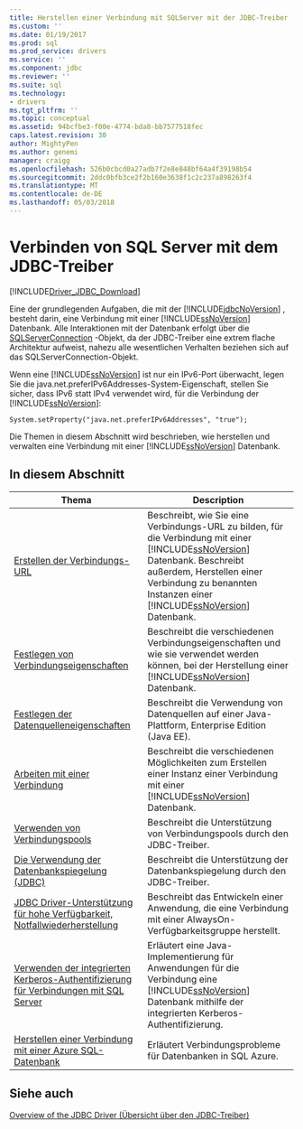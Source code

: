```yaml
---
title: Herstellen einer Verbindung mit SQLServer mit der JDBC-Treiber | Microsoft Docs
ms.custom: ''
ms.date: 01/19/2017
ms.prod: sql
ms.prod_service: drivers
ms.service: ''
ms.component: jdbc
ms.reviewer: ''
ms.suite: sql
ms.technology:
- drivers
ms.tgt_pltfrm: ''
ms.topic: conceptual
ms.assetid: 94bcfbe3-f00e-4774-bda8-bb7577518fec
caps.latest.revision: 30
author: MightyPen
ms.author: genemi
manager: craigg
ms.openlocfilehash: 526b0cbcd0a27adb7f2e8e848bf64a4f39198b54
ms.sourcegitcommit: 2ddc0bfb3ce2f2b160e3638f1c2c237a898263f4
ms.translationtype: MT
ms.contentlocale: de-DE
ms.lasthandoff: 05/03/2018
---
```

# <a name="connecting-to-sql-server-with-the-jdbc-driver"></a>Verbinden von SQL Server mit dem JDBC-Treiber
[!INCLUDE[Driver_JDBC_Download](../../includes/driver_jdbc_download.md)]

  Eine der grundlegenden Aufgaben, die mit der [!INCLUDE[jdbcNoVersion](../../includes/jdbcnoversion_md.md)] , besteht darin, eine Verbindung mit einer [!INCLUDE[ssNoVersion](../../includes/ssnoversion_md.md)] Datenbank. Alle Interaktionen mit der Datenbank erfolgt über die [SQLServerConnection](../../connect/jdbc/reference/sqlserverconnection-class.md) -Objekt, da der JDBC-Treiber eine extrem flache Architektur aufweist, nahezu alle wesentlichen Verhalten beziehen sich auf das SQLServerConnection-Objekt.  
  
 Wenn eine [!INCLUDE[ssNoVersion](../../includes/ssnoversion_md.md)] ist nur ein IPv6-Port überwacht, legen Sie die java.net.preferIPv6Addresses-System-Eigenschaft, stellen Sie sicher, dass IPv6 statt IPv4 verwendet wird, für die Verbindung der [!INCLUDE[ssNoVersion](../../includes/ssnoversion_md.md)]:  
  
```  
System.setProperty("java.net.preferIPv6Addresses", "true");  
```  
  
 Die Themen in diesem Abschnitt wird beschrieben, wie herstellen und verwalten eine Verbindung mit einer [!INCLUDE[ssNoVersion](../../includes/ssnoversion_md.md)] Datenbank.  
  
## <a name="in-this-section"></a>In diesem Abschnitt  
  
|Thema|Description|  
|-----------|-----------------|  
|[Erstellen der Verbindungs-URL](../../connect/jdbc/building-the-connection-url.md)|Beschreibt, wie Sie eine Verbindungs-URL zu bilden, für die Verbindung mit einer [!INCLUDE[ssNoVersion](../../includes/ssnoversion_md.md)] Datenbank. Beschreibt außerdem, Herstellen einer Verbindung zu benannten Instanzen einer [!INCLUDE[ssNoVersion](../../includes/ssnoversion_md.md)] Datenbank.|  
|[Festlegen von Verbindungseigenschaften](../../connect/jdbc/setting-the-connection-properties.md)|Beschreibt die verschiedenen Verbindungseigenschaften und wie sie verwendet werden können, bei der Herstellung einer [!INCLUDE[ssNoVersion](../../includes/ssnoversion_md.md)] Datenbank.|  
|[Festlegen der Datenquelleneigenschaften](../../connect/jdbc/setting-the-data-source-properties.md)|Beschreibt die Verwendung von Datenquellen auf einer Java-Plattform, Enterprise Edition (Java EE).|  
|[Arbeiten mit einer Verbindung](../../connect/jdbc/working-with-a-connection.md)|Beschreibt die verschiedenen Möglichkeiten zum Erstellen einer Instanz einer Verbindung mit einer [!INCLUDE[ssNoVersion](../../includes/ssnoversion_md.md)] Datenbank.|  
|[Verwenden von Verbindungspools](../../connect/jdbc/using-connection-pooling.md)|Beschreibt die Unterstützung von Verbindungspools durch den JDBC-Treiber.|  
|[Die Verwendung der Datenbankspiegelung &#40;JDBC&#41;](../../connect/jdbc/using-database-mirroring-jdbc.md)|Beschreibt die Unterstützung der Datenbankspiegelung durch den JDBC-Treiber.|  
|[JDBC Driver-Unterstützung für hohe Verfügbarkeit, Notfallwiederherstellung](../../connect/jdbc/jdbc-driver-support-for-high-availability-disaster-recovery.md)|Beschreibt das Entwickeln einer Anwendung, die eine Verbindung mit einer AlwaysOn-Verfügbarkeitsgruppe herstellt.|  
|[Verwenden der integrierten Kerberos-Authentifizierung für Verbindungen mit SQL Server](../../connect/jdbc/using-kerberos-integrated-authentication-to-connect-to-sql-server.md)|Erläutert eine Java-Implementierung für Anwendungen für die Verbindung eine [!INCLUDE[ssNoVersion](../../includes/ssnoversion_md.md)] Datenbank mithilfe der integrierten Kerberos-Authentifizierung.|  
|[Herstellen einer Verbindung mit einer Azure SQL-Datenbank](../../connect/jdbc/connecting-to-an-azure-sql-database.md)|Erläutert Verbindungsprobleme für Datenbanken in SQL Azure.|  
  
## <a name="see-also"></a>Siehe auch  
 [Overview of the JDBC Driver (Übersicht über den JDBC-Treiber)](../../connect/jdbc/overview-of-the-jdbc-driver.md)  
  
  
